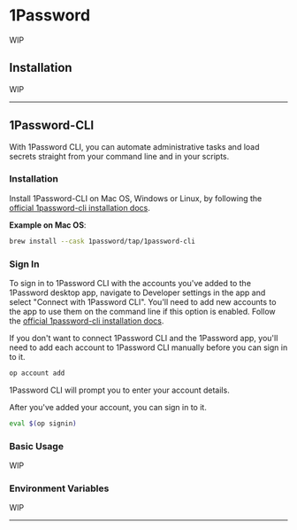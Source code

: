 # 1Password
WIP

## Installation
WIP


---
## 1Password-CLI

With 1Password CLI, you can automate administrative tasks and load secrets straight from your command line and in your scripts.

### Installation

Install 1Password-CLI on Mac OS, Windows or Linux, by following the [official 1password-cli installation docs](https://developer.1password.com/docs/cli/get-started#install).

**Example on Mac OS**:
```zsh
brew install --cask 1password/tap/1password-cli
```

### Sign In

To sign in to 1Password CLI with the accounts you've added to the 1Password desktop app, navigate to Developer settings in the app and select "Connect with 1Password CLI". You'll need to add new accounts to the app to use them on the command line if this option is enabled. Follow the [official 1password-cli installation docs](https://developer.1password.com/docs/cli/get-started#sign-in).

If you don't want to connect 1Password CLI and the 1Password app, you'll need to add each account to 1Password CLI manually before you can sign in to it.

```zsh
op account add
```

1Password CLI will prompt you to enter your account details.

After you've added your account, you can sign in to it.

```zsh
eval $(op signin)
```

### Basic Usage
WIP

### Environment Variables
WIP

---

